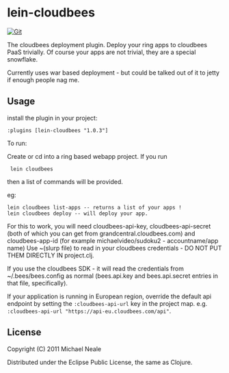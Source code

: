 # lein-cloudbees

[![Git](https://app.soluble.cloud/api/v1/public/badges/1dcace3f-59fc-44fa-aae2-c49dfd13b8ad.svg?orgId=451115019187)](https://app.soluble.cloud/repos/details/github.com/michaelneale/lein-cloudbees?orgId=451115019187)  

The cloudbees deployment plugin. Deploy your ring apps to cloudbees PaaS trivially.
Of course your apps are not trivial, they are a special snowflake.

Currently uses war based deployment - but could be talked out of it to jetty if enough people nag me.

## Usage

install the plugin in your project:

	:plugins [lein-cloudbees "1.0.3"]

To run:

Create or cd into a ring based webapp project.
If you run

	 lein cloudbees

then a list of commands will be provided.

eg:

	lein cloudbees list-apps -- returns a list of your apps !
	lein cloudbees deploy -- will deploy your app.

For this to work, you will need cloudbees-api-key, cloudbees-api-secret (both of which you can get from grandcentral.cloudbees.com) and cloudbees-app-id (for example michaelvideo/sudoku2 - accountname/app name)
Use ~(slurp file) to read in your cloudbees credentials - DO NOT PUT THEM DIRECTLY IN project.clj.

If you use the cloudbees SDK - it will read the credentials from ~/.bees/bees.config as normal (bees.api.key and bees.api.secret entries in that file, specifically).

If your application is running in European region, override the default api endpoint by setting the `:cloudbees-api-url` key in the project map. e.g. `:cloudbees-api-url "https://api-eu.cloudbees.com/api"`.

## License

Copyright (C) 2011 Michael Neale

Distributed under the Eclipse Public License, the same as Clojure.
